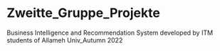 # Zweitte_Gruppe_Projekte
Business Intelligence and Recommendation System developed by ITM students of Allameh Univ_Autumn 2022
